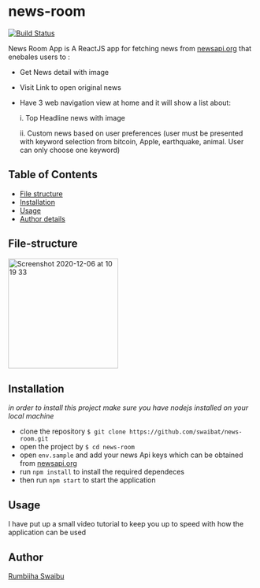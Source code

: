 # news-room

[![Build Status](https://travis-ci.com/swaibat/news-room.svg?branch=main)](https://travis-ci.com/swaibat/news-room)

News Room App is A ReactJS app for fetching news from  [newsapi.org](https://newsapi.org/) that enebales users to :


- Get News detail with image
- Visit Link to open original news
- Have 3 web navigation view at home and it will show a list about:

  i. Top Headline news with image
  
  ii. Custom news based on user preferences (user must be presented with
keyword selection from bitcoin, Apple, earthquake, animal. User can only choose
one keyword)

## Table of Contents
- [File structure](#File-structure)
- [Installation](#Installation)
- [Usage](#Usage)
- [Author details](#Author)

## File-structure

<img width="223" alt="Screenshot 2020-12-06 at 10 19 33" src="https://user-images.githubusercontent.com/41104288/101274169-e4f38800-37ac-11eb-91b2-06d37d88256e.png">


## Installation
*in order to install this project make sure you have nodejs installed on your local machine*

- clone the repository `$ git clone https://github.com/swaibat/news-room.git`
- open the project by `$ cd news-room`
- open `env.sample` and add your news Api keys which can be obtained from [newsapi.org](https://newsapi.org/)
- run `npm install` to install the required dependeces
- then run `npm start` to start the application

## Usage

I have put up a small video tutorial to keep you up to speed with how the application can be used

## Author
[Rumbiiha Swaibu](https://github.com/swaibat)

